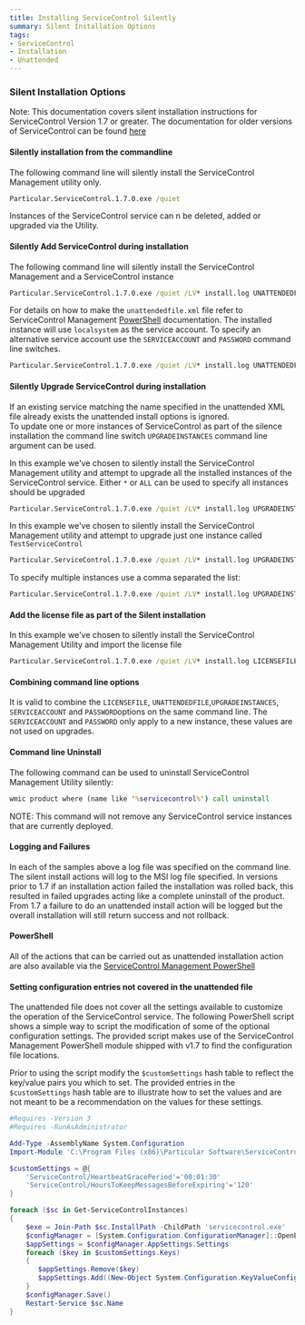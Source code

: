 ```yaml
---
title: Installing ServiceControl Silently
summary: Silent Installation Options 
tags:
- ServiceControl
- Installation
- Unattended
---
```


### Silent Installation Options

Note:  This documentation covers silent installation instructions for ServiceControl Version 1.7 or greater.  The documentation for older versions of ServiceControl can be found [here](installation-silent-pre-1.7.md) 

#### Silently installation from the commandline
The following command line will silently install the ServiceControl Management utility only.   

```bat
Particular.ServiceControl.1.7.0.exe /quiet 
```  

Instances of the ServiceControl service can n be deleted, added or upgraded via the Utility.


#### Silently Add ServiceControl during installation  

The following command line will silently install the ServiceControl Management and a ServiceControl instance

```bat
Particular.ServiceControl.1.7.0.exe /quiet /LV* install.log UNATTENDEDFILE=unattendfile.xml 
```  

For details on how to make the `unattendedfile.xml` file refer to ServiceControl Management [PowerShell](installation-powershell.md) documentation.
The installed instance will use `localsystem` as the service account.  To specify an alternative service account use the `SERVICEACCOUNT` and `PASSWORD` command line switches.

```bat
Particular.ServiceControl.1.7.0.exe /quiet /LV* install.log UNATTENDEDFILE=unattendfile.xml SERVICEACCOUNT=MyServiceAccount PASSWORD=MyPassword 
```  

#### Silently Upgrade ServiceControl during installation

If an existing service matching the name specified in the unattended XML file already exists the unattended install options is ignored.  
To update one or more instances of ServiceControl as part of the silence installation the command line switch `UPGRADEINSTANCES` command line argument can be used.    
  

In this example we've chosen to silently install the ServiceControl Management utility and attempt to upgrade all the installed instances of the ServiceControl service.  Either `*` or  `ALL` can be used to specify all instances should be upgraded


```bat
Particular.ServiceControl.1.7.0.exe /quiet /LV* install.log UPGRADEINSTANCES=ALL

```  
 
In this example we've chosen to silently install the ServiceControl Management utility and attempt to upgrade just one instance called `TestServiceControl` 

```bat
Particular.ServiceControl.1.7.0.exe /quiet /LV* install.log UPGRADEINSTANCES=TestServiceControl 
```  

To specify multiple instances use a comma separated the list:  

```bat
Particular.ServiceControl.1.7.0.exe /quiet /LV* install.log UPGRADEINSTANCES=TestServiceControl,ProdServiceControl  
```  

#### Add the license file as part of the Silent installation

In this example we've chosen to silently install the ServiceControl Management Utility and import the license file 

```bat
Particular.ServiceControl.1.7.0.exe /quiet /LV* install.log LICENSEFILE=license.xml 
```

#### Combining command line options

It is valid to combine the `LICENSEFILE`, `UNATTENDEDFILE`,`UPGRADEINSTANCES`,  `SERVICEACCOUNT` and `PASSWORD`options on the same command line.
The `SERVICEACCOUNT` and `PASSWORD` only apply to a new instance, these values are not used on upgrades.      

#### Command line Uninstall 

The following command can be used to uninstall ServiceControl Management Utility silently:

```bat
wmic product where (name like '%servicecontrol%') call uninstall
```

NOTE: This command will not remove any ServiceControl service instances that are currently deployed. 

  
#### Logging and Failures
In each of the samples above a log file was specified on the command line. The silent install actions will log to the MSI log file specified.  In versions prior to 1.7 if an installation action failed the installation was rolled back, this resulted in failed upgrades acting like a complete uninstall of the product.  From 1.7 a failure to do an unattended install action will be logged but the overall installation will still return success and not rollback. 

#### PowerShell

All of the actions that can be carried out as unattended installation action are also available via the [ServiceControl Management PowerShell](installation-powershell.md)     


#### Setting configuration entries not covered in the unattended file

The unattended file does not cover all the settings available to customize the operation of the ServiceControl service.
The following PowerShell script shows a simple way to script the modification of some of the optional configuration settings.  The provided script makes use of the ServiceControl Management PowerShell module shipped with v1.7 to find the configuration file locations. 


Prior to using the script modify the `$customSettings` hash table to reflect the key/value pairs you which to set.
The provided entries in the `$customSettings` hash table are to illustrate how to set the values and are not meant to be a recommendation on the values for these settings. 

```powershell
#Requires -Version 3
#Requires -RunAsAdministrator 

Add-Type -AssemblyName System.Configuration
Import-Module 'C:\Program Files (x86)\Particular Software\ServiceControl Management\ServiceControlMgmt.psd1'

$customSettings = @{
    'ServiceControl/HeartbeatGracePeriod'='00:01:30'   
    'ServiceControl/HoursToKeepMessagesBeforeExpiring'='120'  
}

foreach ($sc in Get-ServiceControlInstances)
{
	$exe = Join-Path $sc.InstallPath -ChildPath 'servicecontrol.exe'
    $configManager = [System.Configuration.ConfigurationManager]::OpenExeConfiguration($exe)
	$appSettings = $configManager.AppSettings.Settings
	foreach ($key in $customSettings.Keys) 
	{
	   $appSettings.Remove($key)
	   $appSettings.Add((New-Object System.Configuration.KeyValueConfigurationElement($key, $customSettings[$key])))
	}                  
	$configManager.Save()
	Restart-Service $sc.Name
}

```
